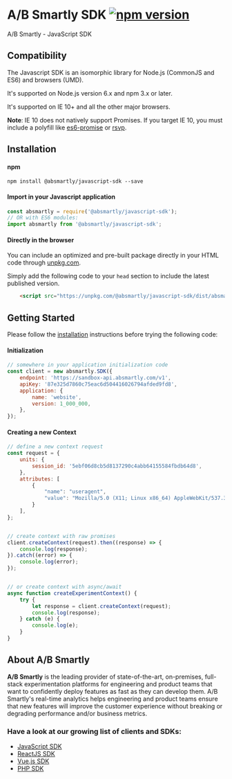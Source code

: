 # A/B Smartly SDK [![npm version](https://badge.fury.io/js/%40absmartly%2Fjavascript-sdk.svg)](https://badge.fury.io/js/%40absmartly%2Fjavascript-sdk)

A/B Smartly - JavaScript SDK

## Compatibility

The Javascript SDK is an isomorphic library for Node.js (CommonJS and ES6) and browsers (UMD).

It's supported on Node.js version 6.x and npm 3.x or later.

It's supported on IE 10+ and all the other major browsers.

**Note**: IE 10 does not natively support Promises.
If you target IE 10, you must include a polyfill like [es6-promise](https://www.npmjs.com/package/es6-promise) or [rsvp](https://www.npmjs.com/package/rsvp).

## Installation

#### npm

```shell
npm install @absmartly/javascript-sdk --save
```

#### Import in your Javascript application
```javascript
const absmartly = require('@absmartly/javascript-sdk');
// OR with ES6 modules:
import absmartly from '@absmartly/javascript-sdk';
```


#### Directly in the browser
You can include an optimized and pre-built package directly in your HTML code through [unpkg.com](https://www.unpkg.com).

Simply add the following code to your `head` section to include the latest published version.
```html
    <script src="https://unpkg.com/@absmartly/javascript-sdk/dist/absmartly.min.js" type="javascript"></script>
```

## Getting Started

Please follow the [installation](#installation) instructions before trying the following code:

#### Initialization
```javascript
// somewhere in your application initialization code
const client = new absmartly.SDK({
    endpoint: 'https://sandbox-api.absmartly.com/v1',
    apiKey: '87e325d7860c75eac6d504416026794afded9fd8',
    application: {
        name: 'website',
        version: 1_000_000,
    },
});
```

#### Creating a new Context
```javascript
// define a new context request
const request = {
    units: {
        session_id: '5ebf06d8cb5d8137290c4abb64155584fbdb64d8',
    },
    attributes: [
        {
            "name": "useragent",
            "value": "Mozilla/5.0 (X11; Linux x86_64) AppleWebKit/537.36 (KHTML, like Gecko) Chrome/87.0.4280.141 Safari/537.36",
        }
    ],
};


// create context with raw promises
client.createContext(request).then((response) => {
    console.log(response);
}).catch((error) => {
    console.log(error);
});


// or create context with async/await
async function createExperimentContext() {
    try {
        let response = client.createContext(request);
        console.log(response);
    } catch (e) {
        console.log(e);
    }
}
```


## About A/B Smartly
**A/B Smartly** is the leading provider of state-of-the-art, on-premises, full-stack experimentation platforms for engineering and product teams that want to confidently deploy features as fast as they can develop them.
A/B Smartly's real-time analytics helps engineering and product teams ensure that new features will improve the customer experience without breaking or degrading performance and/or business metrics.

### Have a look at our growing list of clients and SDKs:
- [JavaScript SDK](https://www.github.com/absmartly/javascript-sdk)
- [ReactJS SDK](https://www.github.com/absmartly/reactjs-sdk)
- [Vue.js SDK](https://www.github.com/absmartly/vuejs-sdk)
- [PHP SDK](https://www.github.com/absmartly/php-sdk)
